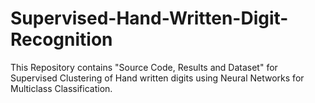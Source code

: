 # Supervised-Hand-Written-Digit-Recognition
This Repository contains "Source Code, Results and Dataset" for Supervised Clustering of Hand written digits using Neural Networks for Multiclass Classification.
